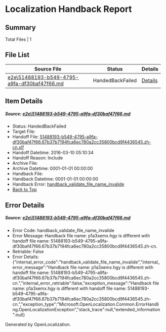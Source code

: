 # <a name='report-top'></a> Localization Handback Report

## Summary
 Total Files | 1

## File List
 Source File | Status | Details 
 ----------- | ------ | ------- 
 [e2e\51488193-b549-4795-a9fa-df30baf47f66.md](https://github.com/OpenLocalizationTest/oltest/blob/3b9ecf9d8a84cf7e7631e9a7ca989b52a67b3a2c/e2e/51488193-b549-4795-a9fa-df30baf47f66.md) | HandedBackFailed | [Details](#b5067be301206e817faf774495920ab1d0a123233)

## Item Details
##### <a name='b5067be301206e817faf774495920ab1d0a123233'></a> Source: [e2e\51488193-b549-4795-a9fa-df30baf47f66.md](https://github.com/OpenLocalizationTest/oltest/blob/3b9ecf9d8a84cf7e7631e9a7ca989b52a67b3a2c/e2e/51488193-b549-4795-a9fa-df30baf47f66.md)
* Status: HandedBackFailed
* Target File: 
* Handoff File: [51488193-b549-4795-a9fa-df30baf47f66.67b37b7194fca6ec780a2cc35800bcd9f4436545.zh-cn.xlf](https://github.com/OpenLocalizationTestOrg/olhandoff/blob/1bee1ff2ff0f399042f5682ed9db9c4196ec9573/ol-handoff/OpenLocalizationTestOrg/oltest.zh-cn/xinjiang/ht/51488193-b549-4795-a9fa-df30baf47f66.67b37b7194fca6ec780a2cc35800bcd9f4436545.zh-cn.xlf)
* Handoff Datetime: 2016-03-10 05:10:34
* Handoff Reason: Include
* Archive File: 
* Archive Datetime: 0001-01-01 00:00:00
* Handback File: 
* Handback Datetime: 0001-01-01 00:00:00
* Handback Error: [handback_validate_file_name_invalide](#b5067be301206e817faf774495920ab1d0a123233handback_validate_file_name_invalide)
* [Back to Top](#report-top)


## Error Details
##### <a name='b5067be301206e817faf774495920ab1d0a123233handback_validate_file_name_invalide'></a> Source: [e2e\51488193-b549-4795-a9fa-df30baf47f66.md](#b5067be301206e817faf774495920ab1d0a123233)
* Error Code: handback_validate_file_name_invalide
* Error Message: Handback file name: p1a3xemx.hgy is different with handoff file name: 51488193-b549-4795-a9fa-df30baf47f66.67b37b7194fca6ec780a2cc35800bcd9f4436545.zh-cn.
* Retriable: False
* Error Details: {"internal_error_code":"handback_validate_file_name_invalide","internal_error_message":"Handback file name: p1a3xemx.hgy is different with handoff file name: 51488193-b549-4795-a9fa-df30baf47f66.67b37b7194fca6ec780a2cc35800bcd9f4436545.zh-cn.","internal_error_retriable":false,"exception_message":"Handback file name: p1a3xemx.hgy is different with handoff file name: 51488193-b549-4795-a9fa-df30baf47f66.67b37b7194fca6ec780a2cc35800bcd9f4436545.zh-cn.","exception_type":"Microsoft.OpenLocalization.Common.ErrorHandling.OpenLocalizationException","stack_trace":null,"extended_information":null}


Generated by OpenLocalization.
